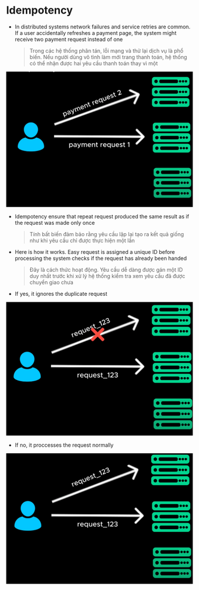 # Idempotency

- In distributed systems network failures and service retries are common. If a user accidentally refreshes a payment page, the system might receive two payment request instead of one
  > Trong các hệ thống phân tán, lỗi mạng và thử lại dịch vụ là phổ biến. Nếu người dùng vô tình làm mới trang thanh toán, hệ thống có thể nhận được hai yêu cầu thanh toán thay vì một

![Images Demo](./images/idempotency/1.webp)

- Idempotency ensure that repeat request produced the same result as if the request was made only once

  > Tính bất biến đảm bảo rằng yêu cầu lặp lại tạo ra kết quả giống như khi yêu cầu chỉ được thực hiện một lần

- Here is how it works. Easy request is assigned a unique ID before processing the system checks if the request has already been handed

  > Đây là cách thức hoạt động. Yêu cầu dễ dàng được gán một ID duy nhất trước khi xử lý hệ thống kiểm tra xem yêu cầu đã được chuyển giao chưa

- If yes, it ignores the duplicate request

![Images Demo](./images/idempotency/2.webp)

- If no, it proccesses the request normally

![Images Demo](./images/idempotency/3.webp)
